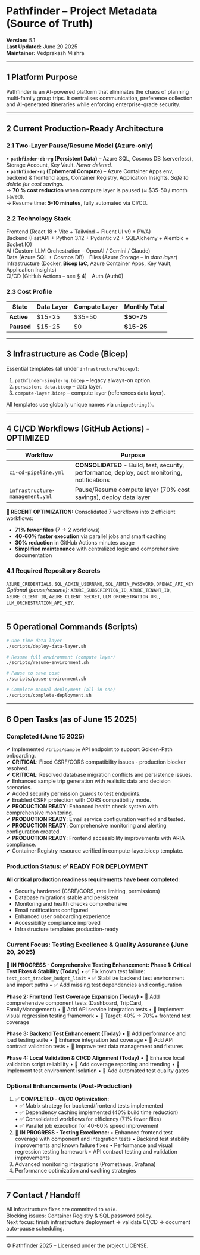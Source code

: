 # Pathfinder – Project Metadata (Source of Truth)

**Version:** 5.1  
**Last Updated:** June 20 2025  
**Maintainer:** Vedprakash Mishra  

---
## 1  Platform Purpose
Pathfinder is an AI-powered platform that eliminates the chaos of planning multi-family group trips. It centralises communication, preference collection and AI-generated itineraries while enforcing enterprise-grade security.

---
## 2  Current Production-Ready Architecture

### 2.1  Two-Layer Pause/Resume Model (Azure-only)
• **`pathfinder-db-rg` (Persistent Data)** – Azure SQL, Cosmos DB (serverless), Storage Account, Key Vault. _Never deleted._  
• **`pathfinder-rg` (Ephemeral Compute)** – Azure Container Apps env, backend & frontend apps, Container Registry, Application Insights. _Safe to delete for cost savings._  
→ **70 % cost reduction** when compute layer is paused (≈ $35-50 / month saved).  
→ Resume time: **5-10 minutes**, fully automated via CI/CD.

### 2.2  Technology Stack
Frontend (React 18 + Vite + Tailwind + Fluent UI v9 + PWA)  
Backend (FastAPI + Python 3.12 + Pydantic v2 + SQLAlchemy + Alembic + Socket.IO)  
AI (Custom LLM Orchestration – OpenAI / Gemini / Claude)  
Data (Azure SQL + Cosmos DB) Files (Azure Storage – _in data layer_)  
Infrastructure (Docker, **Bicep IaC**, Azure Container Apps, Key Vault, Application Insights)  
CI/CD (GitHub Actions – see § 4) Auth (Auth0)

### 2.3  Cost Profile
| State | Data Layer | Compute Layer | Monthly Total |
| --- | --- | --- | --- |
| **Active** | $15-25 | $35-50 | **$50-75** |
| **Paused** | $15-25 | $0 | **$15-25** |

---
## 3  Infrastructure as Code (Bicep)
Essential templates (all under `infrastructure/bicep/`):
1. `pathfinder-single-rg.bicep` – legacy always-on option.  
2. `persistent-data.bicep` – data layer.  
3. `compute-layer.bicep` – compute layer (references data layer).

All templates use globally unique names via `uniqueString()`.

---
## 4  CI/CD Workflows (GitHub Actions) - OPTIMIZED
| Workflow | Purpose |
| --- | --- |
| `ci-cd-pipeline.yml` | **CONSOLIDATED** - Build, test, security, performance, deploy, cost monitoring, notifications |
| `infrastructure-management.yml` | Pause/Resume compute layer (70% cost savings), deploy data layer |

**🚀 RECENT OPTIMIZATION:** Consolidated 7 workflows into 2 efficient workflows:
- **71% fewer files** (7 → 2 workflows)
- **40-60% faster execution** via parallel jobs and smart caching
- **30% reduction** in GitHub Actions minutes usage
- **Simplified maintenance** with centralized logic and comprehensive documentation

### 4.1  Required Repository Secrets
`AZURE_CREDENTIALS`, `SQL_ADMIN_USERNAME`, `SQL_ADMIN_PASSWORD`, `OPENAI_API_KEY`  
_Optional (pause/resume):_ `AZURE_SUBSCRIPTION_ID`, `AZURE_TENANT_ID`, `AZURE_CLIENT_ID`, `AZURE_CLIENT_SECRET`, `LLM_ORCHESTRATION_URL`, `LLM_ORCHESTRATION_API_KEY`.

---
## 5  Operational Commands (Scripts)
```bash
# One-time data layer
./scripts/deploy-data-layer.sh

# Resume full environment (compute layer)
./scripts/resume-environment.sh

# Pause to save cost
./scripts/pause-environment.sh

# Complete manual deployment (all-in-one)
./scripts/complete-deployment.sh
```

---
## 6  Open Tasks (as of June 15 2025)
### Completed (June 15 2025)
✔ Implemented `/trips/sample` API endpoint to support Golden-Path onboarding.  
✔ **CRITICAL**: Fixed CSRF/CORS compatibility issues - production blocker resolved.  
✔ **CRITICAL**: Resolved database migration conflicts and persistence issues.  
✔ Enhanced sample trip generation with realistic data and decision scenarios.  
✔ Added security permission guards to test endpoints.  
✔ Enabled CSRF protection with CORS compatibility mode.  
✔ **PRODUCTION READY**: Enhanced health check system with comprehensive monitoring.  
✔ **PRODUCTION READY**: Email service configuration verified and tested.  
✔ **PRODUCTION READY**: Comprehensive monitoring and alerting configuration created.  
✔ **PRODUCTION READY**: Frontend accessibility improvements with ARIA compliance.  
✔ Container Registry resource verified in compute-layer.bicep template.  

### Production Status: ✅ READY FOR DEPLOYMENT
**All critical production readiness requirements have been completed:**
- Security hardened (CSRF/CORS, rate limiting, permissions)
- Database migrations stable and persistent  
- Monitoring and health checks comprehensive
- Email notifications configured
- Enhanced user onboarding experience
- Accessibility compliance improved
- Infrastructure templates production-ready

### Current Focus: Testing Excellence & Quality Assurance (June 20, 2025)
🔧 **IN PROGRESS - Comprehensive Testing Enhancement:**
**Phase 1: Critical Test Fixes & Stability (Today)**
• ✅ Fix known test failure: `test_cost_tracker_budget_limit`
• ✅ Stabilize backend test environment and import paths
• ✅ Add missing test dependencies and configuration

**Phase 2: Frontend Test Coverage Expansion (Today)**
• 📝 Add comprehensive component tests (Dashboard, TripCard, FamilyManagement)
• 📝 Add API service integration tests
• 📝 Implement visual regression testing framework
• 📝 Target: 40% → 70%+ frontend test coverage

**Phase 3: Backend Test Enhancement (Today)**
• 📝 Add performance and load testing suite
• 📝 Enhance integration test coverage
• 📝 Add API contract validation tests
• 📝 Improve test data management and fixtures

**Phase 4: Local Validation & CI/CD Alignment (Today)**
• 📝 Enhance local validation script reliability
• 📝 Add coverage reporting and trending
• 📝 Implement test environment isolation
• 📝 Add automated test quality gates

### Optional Enhancements (Post-Production)
1. ✅ **COMPLETED - CI/CD Optimization:**  
   • ✅ Matrix strategy for backend/frontend tests implemented  
   • ✅ Dependency caching implemented (40% build time reduction)  
   • ✅ Consolidated workflows for efficiency (71% fewer files)  
   • ✅ Parallel job execution for 40-60% speed improvement  
2. 🔧 **IN PROGRESS - Testing Excellence:**
   • Enhanced frontend test coverage with component and integration tests
   • Backend test stability improvements and known failure fixes
   • Performance and visual regression testing framework
   • API contract testing and validation improvements
3. Advanced monitoring integrations (Prometheus, Grafana)
4. Performance optimization and caching strategies  

---
## 7  Contact / Handoff
All infrastructure fixes are committed to `main`.  
Blocking issues: Container Registry & SQL password policy.  
Next focus: finish infrastructure deployment → validate CI/CD → document auto-pause scheduling.  

---
© Pathfinder 2025 – Licensed under the project LICENSE.
